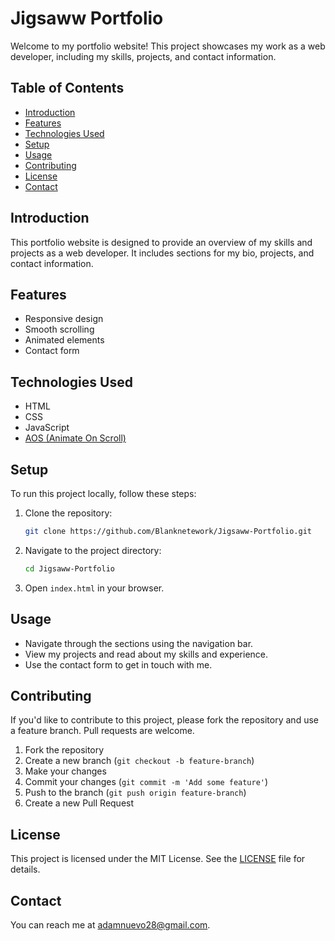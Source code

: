 # Jigsaww Portfolio

Welcome to my portfolio website! This project showcases my work as a web developer, including my skills, projects, and contact information.

## Table of Contents

- [Introduction](#introduction)
- [Features](#features)
- [Technologies Used](#technologies-used)
- [Setup](#setup)
- [Usage](#usage)
- [Contributing](#contributing)
- [License](#license)
- [Contact](#contact)

## Introduction

This portfolio website is designed to provide an overview of my skills and projects as a web developer. It includes sections for my bio, projects, and contact information.

## Features

- Responsive design
- Smooth scrolling
- Animated elements
- Contact form

## Technologies Used

- HTML
- CSS
- JavaScript
- [AOS (Animate On Scroll)](https://michalsnik.github.io/aos/)

## Setup

To run this project locally, follow these steps:

1. Clone the repository:
    ```bash
    git clone https://github.com/Blanknetework/Jigsaww-Portfolio.git
    ```
2. Navigate to the project directory:
    ```bash
    cd Jigsaww-Portfolio
    ```
3. Open `index.html` in your browser.

## Usage

- Navigate through the sections using the navigation bar.
- View my projects and read about my skills and experience.
- Use the contact form to get in touch with me.

## Contributing

If you'd like to contribute to this project, please fork the repository and use a feature branch. Pull requests are welcome.

1. Fork the repository
2. Create a new branch (`git checkout -b feature-branch`)
3. Make your changes
4. Commit your changes (`git commit -m 'Add some feature'`)
5. Push to the branch (`git push origin feature-branch`)
6. Create a new Pull Request

## License

This project is licensed under the MIT License. See the [LICENSE](LICENSE) file for details.

## Contact

You can reach me at [adamnuevo28@gmail.com](mailto:adamnuevo28@gmail.com).
